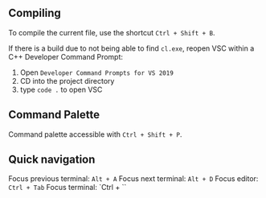 ## Compiling
To compile the current file, use the shortcut `Ctrl + Shift + B`.

If there is a build due to not being able to find `cl.exe`, reopen VSC within a C++ Developer Command Prompt:
1. Open `Developer Command Prompts for VS 2019`
2. CD into the project directory
3. type `code .` to open VSC

## Command Palette
Command palette accessible with `Ctrl + Shift + P`.

## Quick navigation
Focus previous terminal: `Alt + A`
Focus next terminal: `Alt + D`
Focus editor: `Ctrl + Tab`
Focus terminal: `Ctrl + \``
